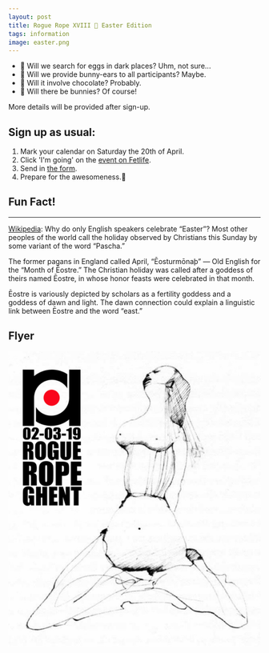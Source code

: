 ```yaml
---
layout: post
title: Rogue Rope XVIII 🐰 Easter Edition
tags: information
image: easter.png
---
```


* 🥚 Will we search for eggs in dark places? Uhm, not sure...
* 👯 Will we provide bunny-ears to all participants? Maybe.
* 🍫 Will it involve chocolate? Probably.
* 🧘 Will there be bunnies? Of course!

More details will be provided after sign-up.

## Sign up as usual:

1. Mark your calendar on Saturday the 20th of April.
2. Click 'I'm going' on the [event on Fetlife](https://fetlife.com/events/774781).
3. Send in [the form](https://goo.gl/forms/fSZSzmcEbnkfver33).
4. Prepare for the awesomeness.🐣


## Fun Fact!
------------------------------------------------------------
[Wikipedia](https://en.wikipedia.org/wiki/%C4%92ostre): Why do only English speakers celebrate “Easter”? Most other peoples of the world call the holiday observed by Christians this Sunday by some variant of the word “Pascha.”

The former pagans in England called April, “Ēosturmōnaþ” — Old English for the “Month of Ēostre.” The Christian holiday was called after a goddess of theirs named Ēostre, in whose honor feasts were celebrated in that month.

Ēostre is variously depicted by scholars as a fertility goddess and a goddess of dawn and light. The dawn connection could explain a linguistic link between Ēostre and the word “east.”

## Flyer

![](/assets/img/flyer-03-2019.png)